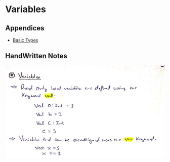 # Variables

## Appendices
* [Basic Types](./Appendices/Basic%20Types.md)

## HandWritten Notes
<p align="center">
<img src="./1.jpg" alt="Page 1" width="800"/>
<p\>
